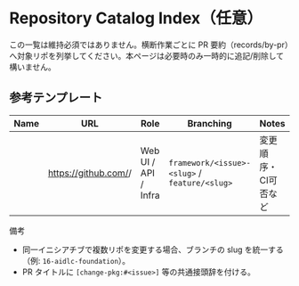 # Repository Catalog Index（任意）

この一覧は維持必須ではありません。横断作業ごとに PR 要約（records/by-pr）へ対象リポを列挙してください。本ページは必要時のみ一時的に追記/削除して構いません。

## 参考テンプレート
| Name | URL | Role | Branching | Notes |
|------|-----|------|-----------|-------|
| <repo> | https://github.com/<org>/<repo> | Web UI / API / Infra | `framework/<issue>-<slug>` / `feature/<slug>` | 変更順序・CI可否など |

備考
- 同一イニシアチブで複数リポを変更する場合、ブランチの slug を統一する（例: `16-aidlc-foundation`）。
- PR タイトルに `[change-pkg:#<issue>]` 等の共通接頭辞を付ける。
